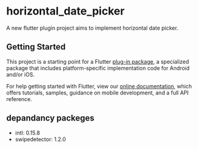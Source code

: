 # horizontal_date_picker

A new flutter plugin project aims to implement horizontal date picker.

## Getting Started

This project is a starting point for a Flutter
[plug-in package](https://flutter.dev/developing-packages/),
a specialized package that includes platform-specific implementation code for
Android and/or iOS.

For help getting started with Flutter, view our 
[online documentation](https://flutter.dev/docs), which offers tutorials, 
samples, guidance on mobile development, and a full API reference.
## depandancy packeges
- intl: 0.15.8
- swipedetector: 1.2.0

